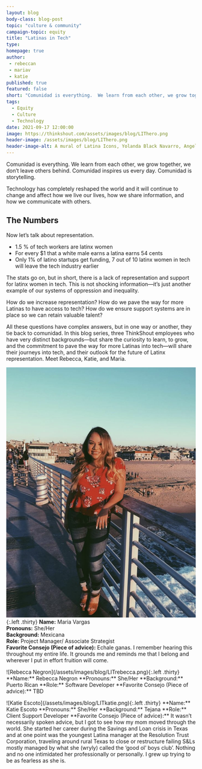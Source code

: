 ```yaml
---
layout: blog
body-class: blog-post
topic: "culture & community"
campaign-topic: equity
title: "Latinas in Tech"
type: 
homepage: true
author:
 - rebeccan
 - mariav
 - katie
published: true
featured: false
short: "Comunidad is everything.  We learn from each other, we grow together, we don’t leave others behind.  Comunidad inspires us every day. Comunidad is storytelling."
tags:
  - Equity
  - Culture
  - Technology
date: 2021-09-17 12:00:00
image: https://thinkshout.com/assets/images/blog/LIThero.png
header-image: /assets/images/blog/LIThero.png
header-image-alt: A mural of Latina Icons, Yolanda Black Navarro, Angela Morales, Norma Zenteno, Graciela Saenz, and Nelly Moyano Fraga.
---
```


  
Comunidad is everything.  We learn from each other, we grow together, we don’t leave others behind.  Comunidad inspires us every day. Comunidad is storytelling. 

Technology has completely reshaped the world and it will continue to change and affect how we live our lives, how we share information, and how we communicate with others.  

## The Numbers

Now let’s talk about representation. 

- 1.5 % of tech workers are latinx women
- For every $1 that a white male earns a latina earns 54 cents
- Only 1% of latino startups get funding, 7 out of 10 latinx women in tech will leave the tech industry earlier

The stats go on, but in short, there is a lack of representation and support for latinx women in tech. This is not shocking information—it’s just another example of our systems of oppression and inequality. 

How do we increase representation? How do we pave the way for more Latinas to have access to tech?  How do we ensure support systems are in place so we can retain valuable talent?  

All these questions have complex answers, but in one way or another, they tie back to comunidad.  In this blog series, three ThinkShout employees who have very distinct backgrounds—but share the curiosity to learn, to grow, and the commitment to pave the way for more Latinas into tech—will share their journeys into tech, and their outlook for the future of Latinx representation. Meet Rebecca, Katie, and Maria. 

![Maria Vargas](/assets/images/blog/LITmaria.png){:.left .thirty}
<span class="caption left thirty"><i class="fa fa-caret-up"></i></span> **Name:** Maria Vargas  
**Pronouns:** She/Her  
**Background:** Mexicana   
**Role:** Project Manager/ Associate Strategist   
**Favorite Consejo (Piece of advice):** Echale ganas.  I remember hearing this throughout my entire life.  It grounds me and reminds me that I belong and wherever I put in effort fruition will come.  
</p>
</p> 
</p>
![Rebecca Negron](/assets/images/blog/LITrebecca.png){:.left .thirty}
<span class="caption left thirty"><i class="fa fa-caret-up"></i></span> **Name:** Rebecca Negron  
**Pronouns:** She/Her  
**Background:** Puerto Rican  
**Role:** Software Developer  
**Favorite Consejo (Piece of advice):** TBD  
</p>
</p> 
</p> 
![Katie Escoto](/assets/images/blog/LITkatie.png){:.left .thirty}
<span class="caption left thirty"><i class="fa fa-caret-up"></i></span> **Name:** Katie Escoto  
**Pronouns:** She/Her  
**Background:** Tejana   
**Role:** Client Support Developer  
**Favorite Consejo (Piece of advice):** It wasn’t necessarily spoken advice, but I got to see how my mom moved through the world. She started her career during the Savings and Loan crisis in Texas and at one point was the youngest Latina manager at the Resolution Trust Corporation, traveling around rural Texas to close or restructure failing S&Ls mostly managed by what she (wryly) called the ‘good ol’ boys club’. Nothing and no one intimidated her professionally or personally. I grew up trying to be as fearless as she is.  
